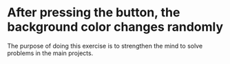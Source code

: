 # After pressing the button, the background color changes randomly

The purpose of doing this exercise is to strengthen the mind to solve problems in the main projects.